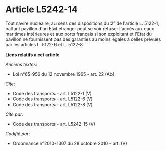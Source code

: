 # Article L5242-14

Tout navire nucléaire, au sens des dispositions du 2° de l'article L. 5122-1, battant pavillon d'un Etat étranger peut se
voir refuser l'accès aux eaux maritimes intérieures et aux ports français si son exploitant et l'Etat du pavillon ne
fournissent pas des garanties au moins égales à celles prévues par les articles L. 5122-6 et L. 5122-8.

**Liens relatifs à cet article**

_Anciens textes_:

  - Loi n°65-956 du 12 novembre 1965 - art. 22 (Ab)

_Cite_:

  - Code des transports - art. L5122-1 (V)
  - Code des transports - art. L5122-6 (V)
  - Code des transports - art. L5122-8 (V)

_Cité par_:

  - Code des transports - art. L5242-15 (V)

_Codifié par_:

  - Ordonnance n°2010-1307 du 28 octobre 2010 - art. (V)
